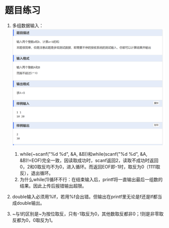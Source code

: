# 题目练习

1. 多组数据输入：
![Alt text](exercise/两数加和.png)
   1. while(~scanf("%d %d", &A, &B))和while(scanf("%d %d", &A, &B)!=EOF)完全一致，因读取成功时，scanf返回2，读取不成功时返回0，2和0取反均不为0，进入循环。而返回EOF即-1时，取反为0（1111取反），退出循环。
   2. 为什么while(1)循环不行：在结束输入后，printf将一直输出最后一组数的结果。因此上传后报错输出超限。

2. double输入必须用%lf，若用%f会出错。但输出在printf里无论是f还是lf都当成double输出。

3. ~与!的区别是~为按位取反，只有-1取反为0，其他数取反都非0；!则是非零取反都为0，0取反为1。
